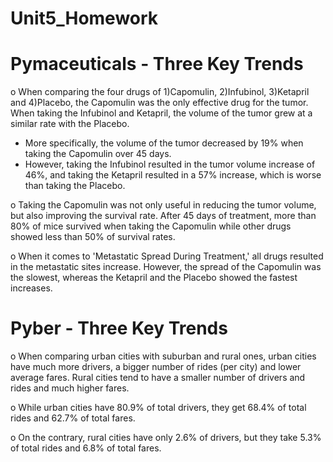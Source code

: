 # Unit5_Homework



# Pymaceuticals - Three Key Trends

o When comparing the four drugs of 1)Capomulin, 2)Infubinol, 3)Ketapril and 4)Placebo, the Capomulin was the only effective drug for the tumor. When taking the Infubinol and Ketapril, the volume of the tumor grew at a similar rate with the Placebo. 
 - More specifically, the volume of the tumor decreased by 19% when taking the Capomulin over 45 days.
 - However, taking the Infubinol resulted in the tumor volume increase of 46%, and taking the Ketapril resulted in a 57% increase, which is worse than taking the Placebo. 

o Taking the Capomulin was not only useful in reducing the tumor volume, but also improving the survival rate. After 45 days of treatment, more than 80% of mice survived when taking the Capomulin while other drugs showed less than 50% of survival rates. 

o When it comes to 'Metastatic Spread During Treatment,' all drugs resulted in the metastatic sites increase. However, the spread of the Capomulin was the slowest, whereas the Ketapril and the Placebo showed the fastest increases. 

# Pyber - Three Key Trends

o When comparing urban cities with suburban and rural ones,  urban cities have much more drivers, a bigger number of rides (per city) and lower average fares. Rural cities tend to have a smaller number of drivers and rides and much higher fares. 

o While urban cities have 80.9% of total drivers, they get 68.4% of total rides and 62.7% of total fares. 

o On the contrary, rural cities have only 2.6% of drivers, but they take 5.3% of total rides and 6.8% of total fares. 